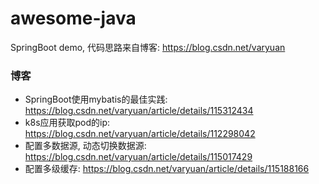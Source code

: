 # awesome-java
SpringBoot demo, 代码思路来自博客: <https://blog.csdn.net/varyuan>  
### 博客
* SpringBoot使用mybatis的最佳实践: <https://blog.csdn.net/varyuan/article/details/115312434>
* k8s应用获取pod的ip: <https://blog.csdn.net/varyuan/article/details/112298042>
* 配置多数据源, 动态切换数据源: <https://blog.csdn.net/varyuan/article/details/115017429>
* 配置多级缓存: <https://blog.csdn.net/varyuan/article/details/115188166>
